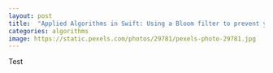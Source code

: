 ```yaml
---
layout: post
title:  "Applied Algorithms in Swift: Using a Bloom filter to prevent your users from accessing malicious sites"
categories: algorithms
image: https://static.pexels.com/photos/29781/pexels-photo-29781.jpg
---
```


Test
